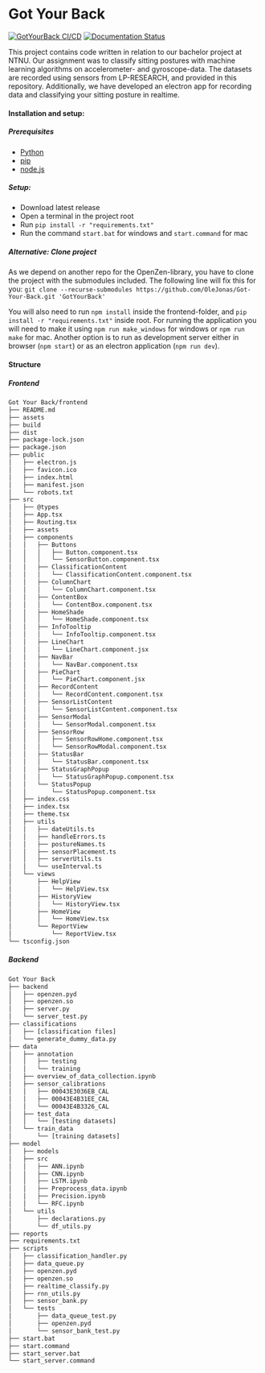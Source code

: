 # Got Your Back

[![GotYourBack CI/CD](https://github.com/OleJonas/Got-Your-Back/actions/workflows/gotyourback_CI.yml/badge.svg?branch=main)](https://github.com/OleJonas/Got-Your-Back/actions/workflows/gotyourback_CI.yml)
[![Documentation Status](https://readthedocs.org/projects/ansicolortags/badge/?version=latest)](https://olejonas.github.io/Got-Your-Back/)

This project contains code written in relation to our bachelor project at NTNU. Our assignment was to classify sitting postures with machine learning algorithms on accelerometer- and gyroscope-data. The datasets are recorded using sensors from LP-RESEARCH, and provided in this repository. Additionally, we have developed an electron app for recording data and classifying your sitting posture in realtime.

#### Installation and setup:

##### Prerequisites
* [Python](https://www.python.org/downloads/)
* [pip](https://pip.pypa.io/en/stable/installing/)
* [node.js](https://nodejs.org/en/download/7.2)

##### Setup:
* Download latest release
* Open a terminal in the project root
* Run `pip install -r "requirements.txt"`
* Run the command `start.bat` for windows and `start.command` for mac

##### Alternative: Clone project
As we depend on another repo for the OpenZen-library, you have to clone the project with the submodules included. The following line will fix this for you:
`git clone --recurse-submodules https://github.com/OleJonas/Got-Your-Back.git 'GotYourBack'`

You will also need to run `npm install` inside the frontend-folder, and `pip install -r "requirements.txt"` inside root. For running the application you will need to make it using `npm run make_windows` for windows or `npm run make` for mac. Another option is to run as development server either in browser (`npm start`) or as an electron application (`npm run dev`).

#### Structure

##### Frontend

```bash
Got Your Back/frontend
├── README.md
├── assets
├── build
├── dist
├── package-lock.json
├── package.json
├── public
│   ├── electron.js
│   ├── favicon.ico
│   ├── index.html
│   ├── manifest.json
│   └── robots.txt
├── src
│   ├── @types
│   ├── App.tsx
│   ├── Routing.tsx
│   ├── assets
│   ├── components
│   │   ├── Buttons
│   │   │   ├── Button.component.tsx
│   │   │   └── SensorButton.component.tsx
│   │   ├── ClassificationContent
│   │   │   └── ClassificationContent.component.tsx
│   │   ├── ColumnChart
│   │   │   └── ColumnChart.component.tsx
│   │   ├── ContentBox
│   │   │   └── ContentBox.component.tsx
│   │   ├── HomeShade
│   │   │   └── HomeShade.component.tsx
│   │   ├── InfoTooltip
│   │   │   └── InfoTooltip.component.tsx
│   │   ├── LineChart
│   │   │   └── LineChart.component.jsx
│   │   ├── NavBar
│   │   │   └── NavBar.component.tsx
│   │   ├── PieChart
│   │   │   └── PieChart.component.jsx
│   │   ├── RecordContent
│   │   │   └── RecordContent.component.tsx
│   │   ├── SensorListContent
│   │   │   └── SensorListContent.component.tsx
│   │   ├── SensorModal
│   │   │   └── SensorModal.component.tsx
│   │   ├── SensorRow
│   │   │   ├── SensorRowHome.component.tsx
│   │   │   └── SensorRowModal.component.tsx
│   │   ├── StatusBar
│   │   │   └── StatusBar.component.tsx
│   │   ├── StatusGraphPopup
│   │   │   └── StatusGraphPopup.component.tsx
│   │   └── StatusPopup
│   │       └── StatusPopup.component.tsx
│   ├── index.css
│   ├── index.tsx
│   ├── theme.tsx
│   ├── utils
│   │   ├── dateUtils.ts
│   │   ├── handleErrors.ts
│   │   ├── postureNames.ts
│   │   ├── sensorPlacement.ts
│   │   ├── serverUtils.ts
│   │   └── useInterval.ts
│   └── views
│       ├── HelpView
│       │   └── HelpView.tsx
│       ├── HistoryView
│       │   └── HistoryView.tsx
│       ├── HomeView
│       │   └── HomeView.tsx
│       └── ReportView
│           └── ReportView.tsx
└── tsconfig.json
```

##### Backend

```bash
Got Your Back
├── backend
│   ├── openzen.pyd
│   ├── openzen.so
│   ├── server.py
│   └── server_test.py
├── classifications
│   ├── [classification files]
│   └── generate_dummy_data.py
├── data
│   ├── annotation
│   │   ├── testing
│   │   └── training
│   ├── overview_of_data_collection.ipynb
│   ├── sensor_calibrations
│   │   ├── 00043E3036EB_CAL
│   │   ├── 00043E4B31EE_CAL
│   │   └── 00043E4B3326_CAL
│   ├── test_data
│   │   └── [testing datasets]
│   └── train_data
│       └── [training datasets]
├── model
│   ├── models
│   ├── src
│   │   ├── ANN.ipynb
│   │   ├── CNN.ipynb
│   │   ├── LSTM.ipynb
│   │   ├── Preprocess_data.ipynb
│   │   ├── Precision.ipynb
│   │   └── RFC.ipynb
│   └── utils
│       ├── declarations.py
│       └── df_utils.py
├── reports
├── requirements.txt
├── scripts
│   ├── classification_handler.py
│   ├── data_queue.py
│   ├── openzen.pyd
│   ├── openzen.so
│   ├── realtime_classify.py
│   ├── rnn_utils.py
│   ├── sensor_bank.py
│   └── tests
│       ├── data_queue_test.py
│       ├── openzen.pyd
│       └── sensor_bank_test.py
├── start.bat
├── start.command
├── start_server.bat
└── start_server.command
```
